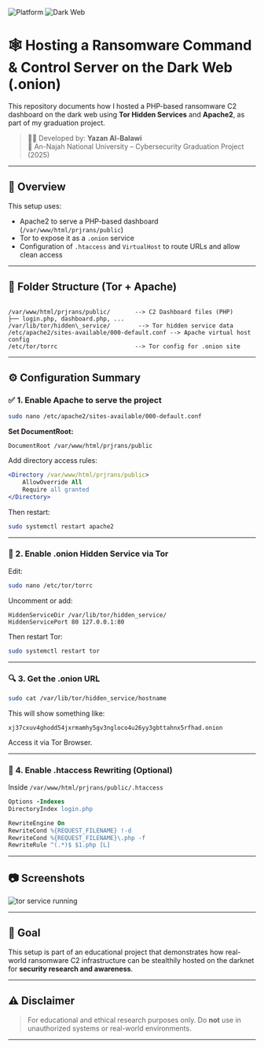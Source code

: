 
![Platform](https://img.shields.io/badge/Platform-Parrot%20OS%2FLinux-green?logo=linux)
![Dark Web](https://img.shields.io/badge/Hosted%20On-Tor%20Hidden%20Service-7a0f3e?logo=tor-project)

# 🕸️ Hosting a Ransomware Command & Control Server on the Dark Web (.onion)

This repository documents how I hosted a PHP-based ransomware C2 dashboard on the dark web using **Tor Hidden Services** and **Apache2**, as part of my graduation project.

> 👨‍💻 Developed by: **Yazan Al-Balawi**  
> 🏫 An-Najah National University – Cybersecurity Graduation Project (2025)

---

## 🔧 Overview

This setup uses:
- Apache2 to serve a PHP-based dashboard (`/var/www/html/prjrans/public`)
- Tor to expose it as a `.onion` service
- Configuration of `.htaccess` and `VirtualHost` to route URLs and allow clean access

---

## 🧱 Folder Structure (Tor + Apache)

```

/var/www/html/prjrans/public/       --> C2 Dashboard files (PHP)
├── login.php, dashboard.php, ...
/var/lib/tor/hidden\_service/        --> Tor hidden service data
/etc/apache2/sites-available/000-default.conf --> Apache virtual host config
/etc/tor/torrc                      --> Tor config for .onion site

````

---

## ⚙️ Configuration Summary

### ✅ 1. Enable Apache to serve the project

```bash
sudo nano /etc/apache2/sites-available/000-default.conf
````

**Set DocumentRoot:**

```
DocumentRoot /var/www/html/prjrans/public
```

Add directory access rules:

```apache
<Directory /var/www/html/prjrans/public>
    AllowOverride All
    Require all granted
</Directory>
```

Then restart:

```bash
sudo systemctl restart apache2
```

---

### 🔐 2. Enable .onion Hidden Service via Tor

Edit:

```bash
sudo nano /etc/tor/torrc
```

Uncomment or add:

```
HiddenServiceDir /var/lib/tor/hidden_service/
HiddenServicePort 80 127.0.0.1:80
```

Then restart Tor:

```bash
sudo systemctl restart tor
```

---

### 🔍 3. Get the .onion URL

```bash
sudo cat /var/lib/tor/hidden_service/hostname
```

This will show something like:

```
xj37cxuv4ghodd54jxrmamhy5gv3ngloco4u26yy3gbttahnx5rfhad.onion
```

Access it via Tor Browser.

---

### 🔁 4. Enable .htaccess Rewriting (Optional)

Inside `/var/www/html/prjrans/public/.htaccess`

```apache
Options -Indexes
DirectoryIndex login.php

RewriteEngine On
RewriteCond %{REQUEST_FILENAME} !-d
RewriteCond %{REQUEST_FILENAME}\.php -f
RewriteRule ^(.*)$ $1.php [L]
```

---

## 📷 Screenshots
![tor service running](https://github.com/user-attachments/assets/b98baaae-8c24-4d73-a81b-be8c3474fd30)


---

## 🎯 Goal

This setup is part of an educational project that demonstrates how real-world ransomware C2 infrastructure can be stealthily hosted on the darknet for **security research and awareness**.

---

## ⚠️ Disclaimer

> For educational and ethical research purposes only. Do **not** use in unauthorized systems or real-world environments.

---
 

